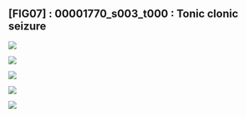 ## [FIG07] : 00001770_s003_t000 : Tonic clonic seizure

![](../../output/phase/00001770_s003_t000.png)

![](../../output/flow/00001770_s003_t000.png)

![](../../output/flow2/00001770_s003_t000.png)

![](../../output/quadvar/00001770_s003_t000.png)

![](../../output/quadvareigval/00001770_s003_t000.png)
